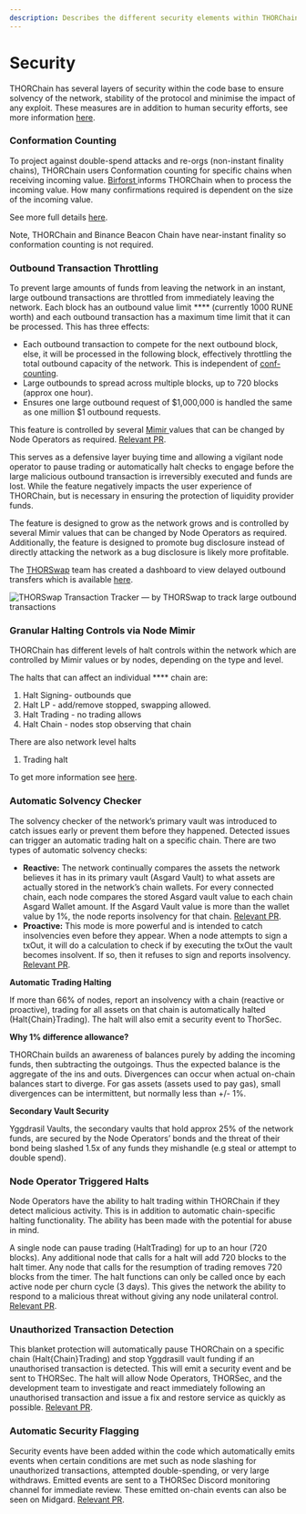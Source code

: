 ```yaml
---
description: Describes the different security elements within THORChain
---
```


# Security

THORChain has several layers of security within the code base to ensure solvency of the network, stability of the protocol and minimise the impact of any exploit. These measures are in addition to human security efforts, see more information [here](https://medium.com/thorchain/thorchains-layers-of-security-e308d537acf1).

### **Conformation Counting** <a href="#b905" id="b905"></a>

To project against double-spend attacks and re-orgs (non-instant finality chains), THORChain users Conformation counting for specific chains when receiving incoming value. [Birforst ](../how-it-works/technology.md#the-bifroest-protocol-1-way-state-pegs)informs THORChain when to process the incoming value. How many confirmations required is dependent on the size of the incoming value.

See more full details [here](../chain-clients/overview.md#confirmation-counting).&#x20;

Note, THORChain and Binance Beacon Chain have near-instant finality so conformation counting is not required.&#x20;

### **Outbound Transaction Throttling** <a href="#b905" id="b905"></a>

To prevent large amounts of funds from leaving the network in an instant, large outbound transactions are throttled from immediately leaving the network. Each block has an outbound value limit **** (currently 1000 RUNE worth) and each outbound transaction has a maximum time limit that it can be processed. This has three effects:

* Each outbound transaction to compete for the next outbound block, else, it will be processed in the following block, effectively throttling the total outbound capacity of the network. This is independent of [conf-counting](https://docs.thorchain.org/chain-clients/overview#confirmation-counting).
* Large outbounds to spread across multiple blocks, up to 720 blocks (approx one hour).
* Ensures one large outbound request of $1,000,000 is handled the same as one million $1 outbound requests.

This feature is controlled by several [Mimir ](constants-and-mimir.md#outbound-transactions)values that can be changed by Node Operators as required. [Relevant PR](https://gitlab.com/thorchain/thornode/-/merge\_requests/1844).

This serves as a defensive layer buying time and allowing a vigilant node operator to pause trading or automatically halt checks to engage before the large malicious outbound transaction is irreversibly executed and funds are lost. While the feature negatively impacts the user experience of THORChain, but is necessary in ensuring the protection of liquidity provider funds.

The feature is designed to grow as the network grows and is controlled by several Mimir values that can be changed by Node Operators as required. Additionally, the feature is designed to promote bug disclosure instead of directly attacking the network as a bug disclosure is likely more profitable.

The [THORSwap](http://thorswap.finance/) team has created a dashboard to view delayed outbound transfers which is available [here](https://thorchain-scheduled-tx.web.app/).

![THORSwap Transaction Tracker — by THORSwap to track large outbound transactions](https://miro.medium.com/max/1400/0\*utXfzXDUatdMtdij)

### **Granular Halting Controls via Node Mimir** <a href="#bec4" id="bec4"></a>

THORChain has different levels of halt controls within the network which are controlled by Mimir values or by nodes, depending on the type and level.

The halts that can affect an individual **** chain are:

1. Halt Signing- outbounds que
2. Halt LP - add/remove stopped, swapping allowed.
3. Halt Trading - no trading allows
4. Halt Chain - nodes stop observing that chain

There are also network level halts

1. Trading halt

To get more information see [here](https://dev.thorchain.org/thorchain-dev/network/interface-management).

### **Automatic Solvency Checker** <a href="#8e53" id="8e53"></a>

The solvency checker of the network’s primary vault was introduced to catch issues early or prevent them before they happened. Detected issues can trigger an automatic trading halt on a specific chain. There are two types of automatic solvency checks:

* **Reactive:** The network continually compares the assets the network believes it has in its primary vault (Asgard Vault) to what assets are actually stored in the network’s chain wallets. For every connected chain, each node compares the stored Asgard vault value to each chain Asgard Wallet amount. If the Asgard Vault value is more than the wallet value by 1%, the node reports insolvency for that chain. [Relevant PR](https://gitlab.com/thorchain/thornode/-/merge\_requests/1797).
* **Proactive:** This mode is more powerful and is intended to catch insolvencies even before they appear. When a node attempts to sign a txOut, it will do a calculation to check if by executing the txOut the vault becomes insolvent. If so, then it refuses to sign and reports insolvency. [Relevant PR](https://gitlab.com/thorchain/thornode/-/merge\_requests/1831).

**Automatic Trading Halting**

If more than 66% of nodes, report an insolvency with a chain (reactive or proactive), trading for all assets on that chain is automatically halted (Halt{Chain}Trading). The halt will also emit a security event to ThorSec.

**Why 1% difference allowance?**

THORChain builds an awareness of balances purely by adding the incoming funds, then subtracting the outgoings. Thus the expected balance is the aggregate of the ins and outs. Divergences can occur when actual on-chain balances start to diverge. For gas assets (assets used to pay gas), small divergences can be intermittent, but normally less than +/- 1%.

**Secondary Vault Security**

Yggdrasil Vaults, the secondary vaults that hold approx 25% of the network funds, are secured by the Node Operators’ bonds and the threat of their bond being slashed 1.5x of any funds they mishandle (e.g steal or attempt to double spend).

### **Node Operator Triggered Halts** <a href="#e509" id="e509"></a>

Node Operators have the ability to halt trading within THORChain if they detect malicious activity. This is in addition to automatic chain-specific halting functionality. The ability has been made with the potential for abuse in mind.

A single node can pause trading (HaltTrading) for up to an hour (720 blocks). Any additional node that calls for a halt will add 720 blocks to the halt timer. Any node that calls for the resumption of trading removes 720 blocks from the timer. The halt functions can only be called once by each active node per churn cycle (3 days). This gives the network the ability to respond to a malicious threat without giving any node unilateral control. [Relevant PR](https://gitlab.com/thorchain/thornode/-/merge\_requests/1847).

### **Unauthorized Transaction Detection** <a href="#7b7e" id="7b7e"></a>

This blanket protection will automatically pause THORChain on a specific chain (Halt{Chain}Trading) and stop Yggdrasill vault funding if an unauthorised transaction is detected. This will emit a security event and be sent to THORSec. The halt will allow Node Operators, THORSec, and the development team to investigate and react immediately following an unauthorised transaction and issue a fix and restore service as quickly as possible. [Relevant PR](https://gitlab.com/thorchain/thornode/-/merge\_requests/2188).

### **Automatic Security Flagging** <a href="#b64b" id="b64b"></a>

Security events have been added within the code which automatically emits events when certain conditions are met such as node slashing for unauthorized transactions, attempted double-spending, or very large withdraws. Emitted events are sent to a THORSec Discord monitoring channel for immediate review. These emitted on-chain events can also be seen on Midgard. [Relevant PR](https://gitlab.com/thorchain/thornode/-/merge\_requests/2198).
